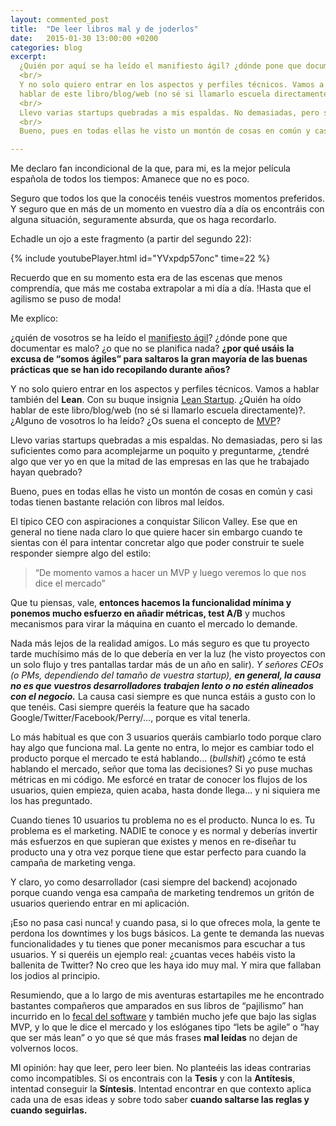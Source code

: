 ```yaml
---
layout: commented_post
title:  "De leer libros mal y de joderlos"
date:   2015-01-30 13:00:00 +0200
categories: blog
excerpt:
  ¿Quién por aquí se ha leído el manifiesto ágil? ¿dónde pone que documentar es malo? ¿o que no se planifica nada? ¿por qué usamos la excusa de “somos ágiles” para saltaros la gran mayoría de las buenas prácticas que se han ido recopilando durante años?
  <br/>
  Y no solo quiero entrar en los aspectos y perfiles técnicos. Vamos a hablar también del Lean. Con su buque insignia Lean Startup. ¿Quién ha oído
  hablar de este libro/blog/web (no sé si llamarlo escuela directamente)?. ¿Alguno de vosotros lo ha leído? ¿Os suena el concepto de MVP?
  <br/>
  Llevo varias startups quebradas a mis espaldas. No demasiadas, pero si las suficientes como para acomplejarme un poquito y preguntarme, ¿tendré algo que ver yo en que la mitad de las empresas en las que he trabajado hayan quebrado?
  <br/>
  Bueno, pues en todas ellas he visto un montón de cosas en común y casi todas tienen bastante relación con libros mal leídos.

---
```


Me declaro fan incondicional de la que, para mi, es la mejor película española de todos los tiempos: Amanece que no es poco.

Seguro que todos los que la conocéis tenéis vuestros momentos preferidos. Y seguro que en más de un momento en vuestro día a día os encontráis con alguna situación, seguramente absurda, que os haga recordarlo.

Echadle un ojo a este fragmento (a partir del segundo 22):

{% include youtubePlayer.html id="YVxpdp57onc" time=22 %}

Recuerdo que en su momento esta era de las escenas que menos comprendía, que más me costaba extrapolar a mi día a día. !Hasta que el agilismo se puso de moda!

Me explico:

¿quién de vosotros se ha leído el [manifiesto ágil](https://agilemanifesto.org/)? ¿dónde pone que documentar es malo? ¿o que no se planifica nada? **¿por qué usáis la excusa de “somos ágiles” para saltaros la gran mayoría de las buenas prácticas que se han ido recopilando durante años?**

Y no solo quiero entrar en los aspectos y perfiles técnicos. Vamos a hablar también del **Lean**. Con su buque insignia [Lean Startup](http://theleanstartup.com/). ¿Quién ha oído hablar de este libro/blog/web (no sé si llamarlo escuela directamente)?. ¿Alguno de vosotros lo ha leído? ¿Os suena el concepto de [MVP](https://en.wikipedia.org/wiki/Minimum_viable_product)?

Llevo varias startups quebradas a mis espaldas. No demasiadas, pero si las suficientes como para acomplejarme un poquito y preguntarme, ¿tendré algo que ver yo en que la mitad de las empresas en las que he trabajado hayan quebrado?

Bueno, pues en todas ellas he visto un montón de cosas en común y casi todas tienen bastante relación con libros mal leídos.

El típico CEO con aspiraciones a conquistar Silicon Valley. Ese que en general no tiene nada claro lo que quiere hacer sin embargo cuando te sientas con él para intentar concretar algo que poder construir te suele responder siempre algo del estilo:

>“De momento vamos a hacer un MVP y luego veremos lo que nos dice el mercado”

Que tu piensas, vale, **entonces hacemos la funcionalidad mínima y ponemos mucho esfuerzo en añadir métricas, test A/B** y muchos mecanismos para virar la máquina en cuanto el mercado lo demande.

Nada más lejos de la realidad amigos. Lo más seguro es que tu proyecto tarde muchísimo más de lo que debería en ver la luz (he visto proyectos con un solo flujo y tres pantallas tardar más de un año en salir). _Y señores CEOs (o PMs, dependiendo del tamaño de vuestra startup), **en general, la causa no es que vuestros desarrolladores trabajen lento o no estén alineados con el negocio.**_ La causa casi siempre es que nunca estáis a gusto con lo que tenéis. Casi siempre queréis la feature que ha sacado Google/Twitter/Facebook/Perry/…, porque es vital tenerla.

Lo más habitual es que con 3 usuarios queráis cambiarlo todo porque claro hay algo que funciona mal. La gente no entra, lo mejor es cambiar todo el producto porque el mercado te está hablando… (_bullshit_) ¿cómo te está hablando el mercado, señor que toma las decisiones? Si yo puse muchas métricas en mi código. Me esforcé en tratar de conocer los flujos de los usuarios, quien empieza, quien acaba, hasta donde llega… y ni siquiera me los has preguntado.

Cuando tienes 10 usuarios tu problema no es el producto. Nunca lo es. Tu problema es el marketing. NADIE te conoce y es normal y deberías invertir más esfuerzos en que supieran que existes y menos en re-diseñar tu producto una y otra vez porque tiene que estar perfecto para cuando la campaña de marketing venga.

Y claro, yo como desarrollador (casi siempre del backend) acojonado porque cuando venga esa campaña de marketing tendremos un gritón de usuarios queriendo entrar en mi aplicación.

¡Eso no pasa casi nunca! y cuando pasa, si lo que ofreces mola, la gente te perdona los downtimes y los bugs básicos. La gente te demanda las nuevas funcionalidades y tu tienes que poner mecanismos para escuchar a tus usuarios. Y si queréis un ejemplo real: ¿cuantas veces habéis visto la ballenita de Twitter? No creo que les haya ido muy mal. Y mira que fallaban los jodios al principio.

Resumiendo, que a lo largo de mis aventuras estartapiles me he encontrado bastantes compañeros que amparados en sus libros de “pajilismo” han incurrido en lo [fecal del software]({{site.baseurl}}/software/2015/01/21/lo-felcal-del-desarrollo-software.html) y también mucho jefe que bajo las siglas MVP, y lo que le dice el mercado y los eslóganes tipo “lets be agile” o “hay que ser más lean” o yo que sé que más frases **mal leídas** no dejan de volvernos locos.

MI opinión: hay que leer, pero leer bien. No planteéis las ideas contrarias como incompatibles. Si os encontrais con la **Tesis** y con la **Antítesis**, intentad conseguir la **Síntesis**. Intentad encontrar en que contexto aplica cada una de esas ideas y sobre todo saber **cuando saltarse las reglas y cuando seguirlas.**
